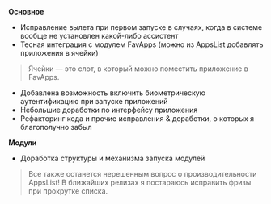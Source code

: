 **Основное**
- Исправление вылета при первом запуске в случаях, когда в системе вообще не установлен какой-либо ассистент
- Тесная интеграция с модулем FavApps (можно из AppsList добавлять приложения в ячейки)

> Ячейки — это слот, в который можно поместить приложение в FavApps.

- Добавлена возможность включить биометрическую аутентификацию при запуске приложений
- Небольшие доработки по интерфейсу приложения
- Рефакторинг кода и прочие исправления & доработки, о которых я благополучно забыл

**Модули**
- Доработка структуры и механизма запуска модулей


> Все также останется нерешенным вопрос о производительности AppsList! В ближайших релизах я постараюсь исправить фризы при прокрутке списка. 
